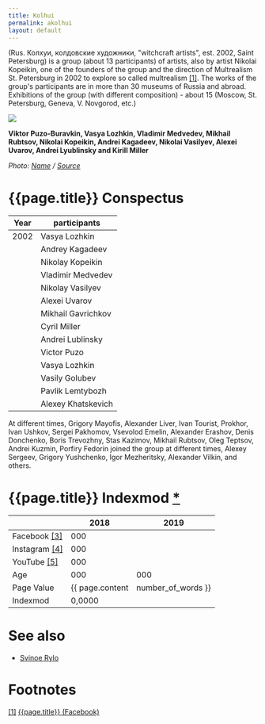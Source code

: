 ```yaml
---
title: Kolhui
permalink: akolhui
layout: default
---
```


(Rus. Колхуи, колдовские художники, "witchcraft artists", est. 2002, Saint Petersburg) is a group (about 13 participants) of artists, also by artist Nikolai Kopeikin, one of the founders of the group and the direction of Multrealism St. Petersburg in 2002 to explore so called multrealism <span id="a1">[\[1\]](#f1)</span>. The works of the group's participants are in more than 30 museums of Russia and abroad. Exhibitions of the group (with different composition) - about 15 (Moscow, St. Petersburg, Geneva, V. Novgorod, etc.)

![](https://scontent-arn2-1.xx.fbcdn.net/v/t31.0-8/15129664_1234390596606482_4955960532289904749_o.jpg)

**Viktor Puzo-Buravkin, Vasya Lozhkin, Vladimir Medvedev, Mikhail Rubtsov, Nikolai Kopeikin, Andrei Kagadeev, Nikolai Vasilyev, Alexei Uvarov, Andrei Lyublinsky and Kirill Miller**

*Photo: [Name](index) / [Source](index)*

# {{page.title}} Conspectus

|Year|participants|
|-|-|
| 2002 | Vasya Lozhkin |
|| Andrey Kagadeev |
|| Nikolay Kopeikin |
|| Vladimir Medvedev |
|| Nikolay Vasilyev |
|| Alexei Uvarov |
|| Mikhail Gavrichkov |
|| Cyril Miller | |
|| Andrei Lublinsky |
|| Victor Puzo |
|| Vasya Lozhkin |
|| Vasily Golubev |
|| Pavlik Lemtybozh |
|| Alexey Khatskevich |

At different times, Grigory Mayofis, Alexander Liver, Ivan Tourist, Prokhor, Ivan Ushkov, Sergei Pakhomov, Vsevolod Emelin, Alexander Erashov, Denis Donchenko, Boris Trevozhny, Stas Kazimov, Mikhail Rubtsov, Oleg Teptsov, Andrei Kuzmin, Porfiry Fedorin joined the group at different times, Alexey Sergeev, Grigory Yushchenko, Igor Mezheritsky, Alexander Vilkin, and others.

# {{page.title}} Indexmod [*](indexmod)

||2018|2019|
|-|-|-|
|Facebook <span id="a3">[\[3\]](#f3)</span>|000||
|Instagram <span id="a4">[\[4\]](#f4)</span>|000||
|YouTube <span id="a5">[\[5\]](#f5)</span>|000||
|Age|000|000|
|Page Value|{{ page.content | number_of_words }}||
|Indexmod|0,0000||

# See also

+ [Svinoe Rylo](svinoe-rylo)

# Footnotes

[[1]](#a1) <span id="f1"></span> [{{page.title}} (Facebook)](https://www.facebook.com/artcultKolhui/photos/a.503332169712332.106848.503329649712584/1234390596606482/?type=1&theater)
